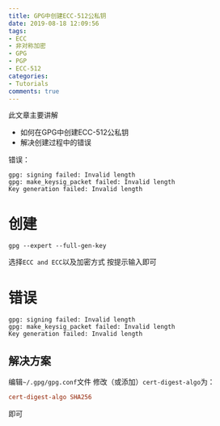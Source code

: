 ```yaml
---
title: GPG中创建ECC-512公私钥
date: 2019-08-18 12:09:56
tags:
- ECC
- 非对称加密
- GPG
- PGP 
- ECC-512
categories:
- Tutorials
comments: true
---
```

此文章主要讲解
- 如何在GPG中创建ECC-512公私钥
- 解决创建过程中的错误

错误：

```error
gpg: signing failed: Invalid length
gpg: make_keysig_packet failed: Invalid length
Key generation failed: Invalid length
```
# 创建
```
gpg --expert --full-gen-key
```
选择`ECC and ECC`以及加密方式
按提示输入即可
# 错误
```error
gpg: signing failed: Invalid length
gpg: make_keysig_packet failed: Invalid length
Key generation failed: Invalid length
```
## 解决方案
编辑`~/.gpg/gpg.conf`文件
修改（或添加）`cert-digest-algo`为：
```conf
cert-digest-algo SHA256
```
即可

